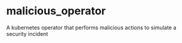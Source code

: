 # malicious_operator
 A kubernetes operator that performs malicious actions to simulate a security incident
